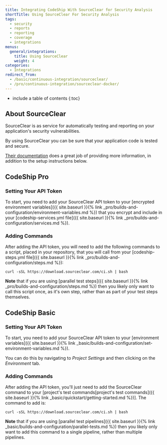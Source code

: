 ```yaml
---
title: Integrating CodeShip With SourceClear for Security Analysis
shortTitle: Using SourceClear For Security Analysis
tags:
  - security
  - reports
  - reporting
  - coverage
  - integrations
menus:
  general/integrations:
    title: Using SourceClear
    weight: 4
categories:
  - Integrations    
redirect_from:
  - /basic/continuous-integration/sourceclear/
  - /pro/continuous-integration/sourceclear-docker/
---
```


* include a table of contents
{:toc}

## About SourceClear

SourceClear is as service for automatically testing and reporting on your application's security vulnerabilities.

By using SourceClear you can be sure that your application code is tested and secure.

[Their documentation](https://www.sourceclear.com/docs/) does a great job of providing more information, in addition to the setup instructions below.

## CodeShip Pro

### Setting Your API Token

To start, you need to add your SourceClear API token to your [encrypted environment variables]({{ site.baseurl }}{% link _pro/builds-and-configuration/environment-variables.md %}) that you encrypt and include in your [codeship-services.yml file]({{ site.baseurl }}{% link _pro/builds-and-configuration/services.md %}).

### Adding Commands

After adding the API token, you will need to add the following commands to a script, placed in your repository, that you will call from your [codeship-steps.yml file]({{ site.baseurl }}{% link _pro/builds-and-configuration/steps.md %}):


```shell
curl -sSL https://download.sourceclear.com/ci.sh | bash
```

**Note** that if you are using [parallel test steps]({{ site.baseurl }}{% link _pro/builds-and-configuration/steps.md %}) then you likely only want to call this script once, as it's own step, rather than as part of your test steps themselves.

## CodeShip Basic

### Setting Your API Token

To start, you need to add your SourceClear API token to your [environment variables]({{ site.baseurl }}{% link _basic/builds-and-configuration/set-environment-variables.md %}).

You can do this by navigating to _Project Settings_ and then clicking on the _Environment_ tab.

### Adding Commands

After adding the API token, you'll just need to add the SourceClear command to your [project's test commands[project's test commands]({{ site.baseurl }}{% link _basic/quickstart/getting-started.md %})]. The command to add is:

```shell
curl -sSL https://download.sourceclear.com/ci.sh | bash
```

**Note** that if you are using [parallel test pipelines]({{ site.baseurl }}{% link _basic/builds-and-configuration/parallel-tests.md %}) then you likely only want to add this command to a single pipeline, rather than multiple pipelines.
